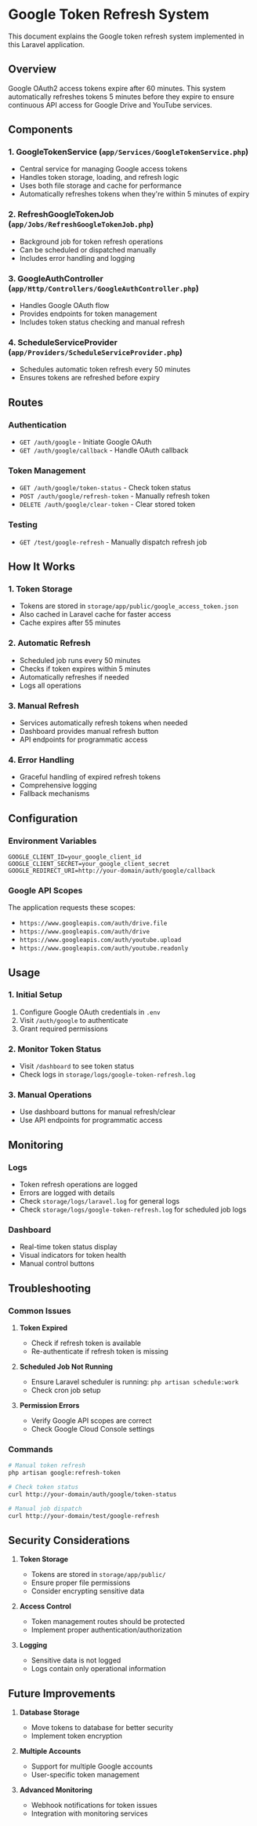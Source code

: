 # Google Token Refresh System

This document explains the Google token refresh system implemented in this Laravel application.

## Overview

Google OAuth2 access tokens expire after 60 minutes. This system automatically refreshes tokens 5 minutes before they expire to ensure continuous API access for Google Drive and YouTube services.

## Components

### 1. GoogleTokenService (`app/Services/GoogleTokenService.php`)
- Central service for managing Google access tokens
- Handles token storage, loading, and refresh logic
- Uses both file storage and cache for performance
- Automatically refreshes tokens when they're within 5 minutes of expiry

### 2. RefreshGoogleTokenJob (`app/Jobs/RefreshGoogleTokenJob.php`)
- Background job for token refresh operations
- Can be scheduled or dispatched manually
- Includes error handling and logging

### 3. GoogleAuthController (`app/Http/Controllers/GoogleAuthController.php`)
- Handles Google OAuth flow
- Provides endpoints for token management
- Includes token status checking and manual refresh

### 4. ScheduleServiceProvider (`app/Providers/ScheduleServiceProvider.php`)
- Schedules automatic token refresh every 50 minutes
- Ensures tokens are refreshed before expiry

## Routes

### Authentication
- `GET /auth/google` - Initiate Google OAuth
- `GET /auth/google/callback` - Handle OAuth callback

### Token Management
- `GET /auth/google/token-status` - Check token status
- `POST /auth/google/refresh-token` - Manually refresh token
- `DELETE /auth/google/clear-token` - Clear stored token

### Testing
- `GET /test/google-refresh` - Manually dispatch refresh job

## How It Works

### 1. Token Storage
- Tokens are stored in `storage/app/public/google_access_token.json`
- Also cached in Laravel cache for faster access
- Cache expires after 55 minutes

### 2. Automatic Refresh
- Scheduled job runs every 50 minutes
- Checks if token expires within 5 minutes
- Automatically refreshes if needed
- Logs all operations

### 3. Manual Refresh
- Services automatically refresh tokens when needed
- Dashboard provides manual refresh button
- API endpoints for programmatic access

### 4. Error Handling
- Graceful handling of expired refresh tokens
- Comprehensive logging
- Fallback mechanisms

## Configuration

### Environment Variables
```env
GOOGLE_CLIENT_ID=your_google_client_id
GOOGLE_CLIENT_SECRET=your_google_client_secret
GOOGLE_REDIRECT_URI=http://your-domain/auth/google/callback
```

### Google API Scopes
The application requests these scopes:
- `https://www.googleapis.com/auth/drive.file`
- `https://www.googleapis.com/auth/drive`
- `https://www.googleapis.com/auth/youtube.upload`
- `https://www.googleapis.com/auth/youtube.readonly`

## Usage

### 1. Initial Setup
1. Configure Google OAuth credentials in `.env`
2. Visit `/auth/google` to authenticate
3. Grant required permissions

### 2. Monitor Token Status
- Visit `/dashboard` to see token status
- Check logs in `storage/logs/google-token-refresh.log`

### 3. Manual Operations
- Use dashboard buttons for manual refresh/clear
- Use API endpoints for programmatic access

## Monitoring

### Logs
- Token refresh operations are logged
- Errors are logged with details
- Check `storage/logs/laravel.log` for general logs
- Check `storage/logs/google-token-refresh.log` for scheduled job logs

### Dashboard
- Real-time token status display
- Visual indicators for token health
- Manual control buttons

## Troubleshooting

### Common Issues

1. **Token Expired**
   - Check if refresh token is available
   - Re-authenticate if refresh token is missing

2. **Scheduled Job Not Running**
   - Ensure Laravel scheduler is running: `php artisan schedule:work`
   - Check cron job setup

3. **Permission Errors**
   - Verify Google API scopes are correct
   - Check Google Cloud Console settings

### Commands
```bash
# Manual token refresh
php artisan google:refresh-token

# Check token status
curl http://your-domain/auth/google/token-status

# Manual job dispatch
curl http://your-domain/test/google-refresh
```

## Security Considerations

1. **Token Storage**
   - Tokens are stored in `storage/app/public/`
   - Ensure proper file permissions
   - Consider encrypting sensitive data

2. **Access Control**
   - Token management routes should be protected
   - Implement proper authentication/authorization

3. **Logging**
   - Sensitive data is not logged
   - Logs contain only operational information

## Future Improvements

1. **Database Storage**
   - Move tokens to database for better security
   - Implement token encryption

2. **Multiple Accounts**
   - Support for multiple Google accounts
   - User-specific token management

3. **Advanced Monitoring**
   - Webhook notifications for token issues
   - Integration with monitoring services 